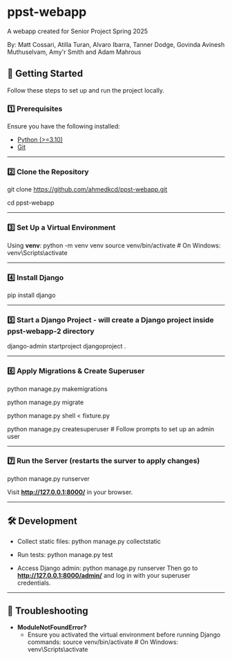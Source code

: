 # ppst-webapp

A webapp created for Senior Project Spring 2025

By: Matt Cossari, Atilla Turan, Alvaro Ibarra, Tanner Dodge, Govinda Avinesh Muthuselvam, Amy'r Smith and Adam Mahrous

## 🚀 Getting Started

Follow these steps to set up and run the project locally.

### 1️⃣ Prerequisites
Ensure you have the following installed:
- [Python (>=3.10)](https://www.python.org/downloads/)
- [Git](https://git-scm.com/)
---

### 2️⃣ Clone the Repository
git clone https://github.com/ahmedkcd/ppst-webapp.git

cd ppst-webapp

---

### 3️⃣ Set Up a Virtual Environment
Using **venv**:
python -m venv venv
source venv/bin/activate  # On Windows: venv\Scripts\activate


---

### 4️⃣ Install Django
pip install django

---


### 5️⃣ Start a Django Project - will create a Django project inside ppst-webapp-2 directory
django-admin startproject djangoproject . 


---

### 6️⃣ Apply Migrations & Create Superuser
python manage.py makemigrations

python manage.py migrate

python manage.py shell < fixture.py

python manage.py createsuperuser  # Follow prompts to set up an admin user

---

### 7️⃣ Run the Server (restarts the surver to apply changes)
python manage.py runserver

Visit **http://127.0.0.1:8000/** in your browser.

---

## 🛠 Development
- Collect static files:
  python manage.py collectstatic

- Run tests:
  python manage.py test

- Access Django admin:
  python manage.py runserver
  Then go to **http://127.0.0.1:8000/admin/** and log in with your superuser credentials.

---

## 🐛 Troubleshooting

- **ModuleNotFoundError?**  
  - Ensure you activated the virtual environment before running Django commands:
    source venv/bin/activate  # On Windows: venv\Scripts\activate

